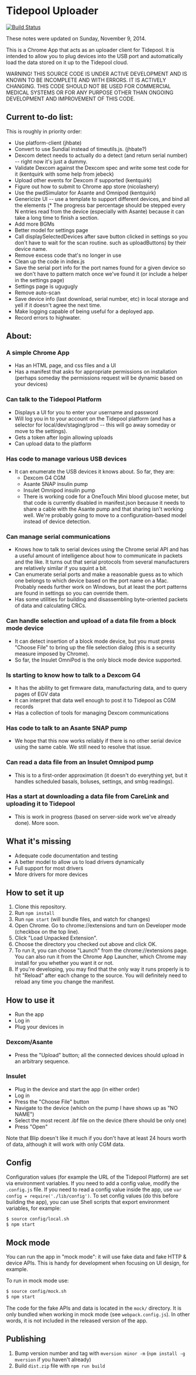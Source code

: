 # Tidepool Uploader

[![Build Status](https://travis-ci.org/tidepool-org/chrome-uploader.png)](https://travis-ci.org/tidepool-org/chrome-uploader)

These notes were updated on Sunday, November 9, 2014.

This is a Chrome App that acts as an uploader client for Tidepool. It is intended to allow you to plug devices into the USB port and automatically load the data stored on it up to the Tidepool cloud.

WARNING! THIS SOURCE CODE IS UNDER ACTIVE DEVELOPMENT AND IS KNOWN TO BE INCOMPLETE AND WITH ERRORS. IT IS ACTIVELY CHANGING. THIS CODE SHOULD NOT BE USED FOR COMMERCIAL MEDICAL SYSTEMS OR FOR ANY PURPOSE OTHER THAN ONGOING DEVELOPMENT AND IMPROVEMENT OF THIS CODE.

## Current to-do list:

This is roughly in priority order:
* Use platform-client (jhbate)
* Convert to use Sundial instead of timeutils.js. (jhbate?)
* Dexcom detect needs to actually do a detect (and return serial number) -- right now it's just a dummy.
* Validate Dexcom against the Dexcom spec and write some test code for it (kentquirk with some help from jebeck)
* Upload other events for Dexcom if supported (kentquirk)
* Figure out how to submit to Chrome app store (nicolashery)
* Use the pwdSimulator for Asante and Omnipod (kentquirk)
* Genericize UI -- use a template to support different devices, and bind all the elements (* The progress bar percentage should be stepped every N entries read from the device (especially with Asante) because it can take a long time to finish a section.
* Add more BGMs
* Better model for settings page
* Call displaySelectedDevices after save button clicked in settings so you don't have to wait for the scan routine.
such as uploadButtons) by their device name.
* Remove excess code that's no longer in use
* Clean up the code in index.js
* Save the serial port info for the port names found for a given device so we don't have to pattern match once we've found it (or include a helper in the settings page)
* Settings page is ugugugly
* Remove auto-scan
* Save device info (last download, serial number, etc) in local storage and yell if it doesn't agree the next time.
* Make logging capable of being useful for a deployed app.
* Record errors to highwater.

## About:

### A simple Chrome App
* Has an HTML page, and css files and a UI
* Has a manifest that asks for appropriate permissions on installation (perhaps someday the permissions request will be dynamic based on your devices)

### Can talk to the Tidepool Platform
* Displays a UI for you to enter your username and password
* Will log you in to your account on the Tidepool platform (and has a selector for local/dev/staging/prod -- this will go away someday or move to the settings).
* Gets a token after login allowing uploads
* Can upload data to the platform

### Has code to manage various USB devices
* It can enumerate the USB devices it knows about. So far, they are:
  * Dexcom G4 CGM
  * Asante SNAP insulin pump
  * Insulet Omnipod insulin pump
  * There is working code for a OneTouch Mini blood glucose meter, but that code is currently disabled in manifest.json because it needs to share a cable with the Asante pump and that sharing isn't working well. We're probably going to move to a configuration-based model instead of device detection.

### Can manage serial communications
* Knows how to talk to serial devices using the Chrome serial API and has a useful amount of intelligence about how to communicate in packets and the like. It turns out that serial protocols from several manufacturers are relatively similar if you squint a bit.
* Can enumerate serial ports and make a reasonable guess as to which one belongs to which device based on the port name on a Mac. Probably needs further work on Windows, but at least the port patterns are found in settings so you can override them.
* Has some utilities for building and disassembling byte-oriented packets of data and calculating CRCs.

### Can handle selection and upload of a data file from a block mode device
* It can detect insertion of a block mode device, but you must press "Choose File" to bring up the file selection dialog (this is a security measure imposed by Chrome).
* So far, the Insulet OmniPod is the only block mode device supported.

### Is starting to know how to talk to a Dexcom G4
* It has the ability to get firmware data, manufacturing data, and to query pages of EGV data
* It can interpret that data well enough to post it to Tidepool as CGM records
* Has a collection of tools for managing Dexcom communications

### Has code to talk to an Asante SNAP pump
* We hope that this now works reliably if there is no other serial device using the same cable. We still need to resolve that issue.

### Can read a data file from an Insulet Omnipod pump
* This is to a first-order approximation (it doesn't do everything yet, but it handles scheduled basals, boluses, settings, and smbg readings).

### Has a start at downloading a data file from CareLink and uploading it to Tidepool
* This is work in progress (based on server-side work we've already done). More soon.

## What it's missing

* Adequate code documentation and testing
* A better model to allow us to load drivers dynamically
* Full support for most drivers
* More drivers for more devices

## How to set it up

1. Clone this repository.
1. Run `npm install`
1. Run `npm start` (will bundle files, and watch for changes)
1. Open Chrome. Go to chrome://extensions and turn on Developer mode (checkbox on the top line).
1. Click "Load Unpacked Extension".
1. Choose the directory you checked out above and click OK.
1. To run it, you can choose "Launch" from the chrome://extensions page. You can also run it from the Chrome App Launcher, which Chrome may install for you whether you want it or not.
1. If you're developing, you may find that the only way it runs properly is to hit "Reload" after each change to the source. You will definitely need to reload any time you change the manifest.

## How to use it

* Run the app
* Log in
* Plug your devices in

### Dexcom/Asante
* Press the "Upload" button; all the connected devices should upload in an arbitrary sequence.

### Insulet
* Plug in the device and start the app (in either order)
* Log in
* Press the "Choose File" button
* Navigate to the device (which on the pump I have shows up as "NO NAME")
* Select the most recent .ibf file on the device (there should be only one)
* Press "Open"


Note that Blip doesn't like it much if you don't have at least 24 hours worth of data, although it will work with only CGM data.

## Config

Configuration values (for example the URL of the Tidepool Platform) are set via environment variables. If you need to add a config value, modify the `.config.js` file. If you need to read a config value inside the app, use `var config = require('./lib/config')`. To set config values (do this before building the app), you can use Shell scripts that export environment variables, for example:

```bash
$ source config/local.sh
$ npm start
```

## Mock mode

You can run the app in "mock mode": it will use fake data and fake HTTP & device APIs. This is handy for development when focusing on UI design, for example.

To run in mock mode use:

```bash
$ source config/mock.sh
$ npm start
```

The code for the fake APIs and data is located in the `mock/` directory. It is only bundled when working in mock mode (see `webpack.config.js`). In other words, it is not included in the released version of the app.

## Publishing

1. Bump version number and tag with `mversion minor -m` (`npm install -g mversion` if you haven't already)
1. Build `dist.zip` file with `npm run build`
